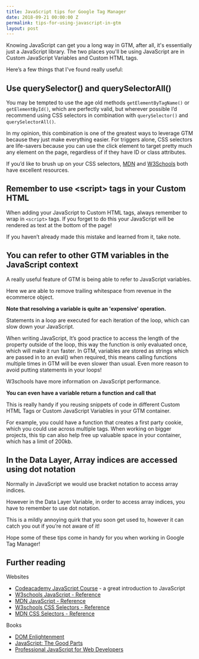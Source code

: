```yaml
---
title: JavaScript tips for Google Tag Manager
date: 2018-09-21 00:00:00 Z
permalink: tips-for-using-javascript-in-gtm
layout: post
---
```


Knowing JavaScript can get you a long way in GTM, after all, it's essentially just a JavaScript library. The two places you'll be using JavaScript are in Custom JavaScript Variables and Custom HTML tags. 

<amp-img src="/assets/images/javascript-tips.jpg" width="700" height="393" layout="responsive"></amp-img>

Here’s a few things that I've found really useful:

## Use querySelector() and querySelectorAll()

You may be tempted to use the age old methods `getElementByTagName()` or `getElementById()`, which are perfectly valid, but wherever possible I’d recommend using CSS selectors in combination with `querySelector()` and `querySelectorAll()`.

<amp-img src="/assets/images/querySelector.png" width="682" height="183" layout="responsive"></amp-img>

In my opinion, this combination is one of the greatest ways to leverage GTM because they just make everything easier. For triggers alone, CSS selectors are life-savers because you can use the click element to target pretty much any element on the page, regardless of if they have ID or class attributes.

<amp-img src="/assets/images/cssselectors.png" width="700" height="183" layout="responsive"></amp-img>

If you’d like to brush up on your CSS selectors, [MDN](https://developer.mozilla.org/en-US/docs/Web/CSS/CSS_Selectors) and [W3Schools](https://www.w3schools.com/cssref/css_selectors.asp) both have excellent resources.

## Remember to use \<script> tags in your Custom HTML

When adding your JavaScript to Custom HTML tags, always remember to wrap in `<script>` tags. If you forget to do this your JavaScript will be rendered as text at the bottom of the page!

If you haven’t already made this mistake and learned from it, take note.

## You can refer to other GTM variables in the JavaScript context

A really useful feature of GTM is being able to refer to JavaScript variables.

<amp-img src="/assets/images/refer-to-variables.png" width="715" height="342" layout="responsive"></amp-img>

Here we are able to remove trailing whitespace from revenue in the ecommerce object.

**Note that resolving a variable is quite an 'expensive' operation.**

Statements in a loop are executed for each iteration of the loop, which can slow down your JavaScript.

<amp-img src="/assets/images/statements-in-loops.png" width="700" height="360" layout="responsive"></amp-img>

When writing JavaScript, It’s good practice to access the length of the property outside of the loop, this way the function is only evaluated once, which will make it run faster. In GTM, variables are stored as strings which are passed in to an eval() when required, this means calling functions multiple times in GTM will be even slower than usual. Even more reason to avoid putting statements in your loops!

W3schools have more information on JavaScript performance.

**You can even have a variable return a function and call that**

This is really handy if you reusing snippets of code in different Custom HTML Tags or Custom JavaScript Variables in your GTM container.

<amp-img src="/assets/images/multiply-function.png" width="678" height="266" layout="responsive"></amp-img>

For example, you could have a function that creates a first party cookie, which you could use across multiple tags. When working on bigger projects, this tip can also help free up valuable space in your container, which has a limit of 200kb.

## In the Data Layer, Array indices are accessed using dot notation

Normally in JavaScript we would use bracket notation to access array indices.

<amp-img src="/assets/images/bracket-notation.png" width="340" height="143"></amp-img>

However in the Data Layer Variable, in order to access array indices, you have to remember to use dot notation.

<amp-img src="/assets/images/dot-notation.png" width="347" height="115"></amp-img>

This is a mildly annoying quirk that you soon get used to, however it can catch you out if you’re not aware of it!

Hope some of these tips come in handy for you when working in Google Tag Manager!

## Further reading

Websites

- [Codeacademy JavaScript Course](https://www.codecademy.com/learn/introduction-to-javascript) - a great introduction to JavaScript
- [W3schools JavaScript - Reference](https://www.w3schools.com/js/default.asp)
- [MDN JavaScript - Reference](https://developer.mozilla.org/bm/docs/Web/JavaScript)
- [W3schools CSS Selectors - Reference](https://www.w3schools.com/cssref/css_selectors.asp)
- [MDN CSS Selectors - Reference](https://developer.mozilla.org/en-US/docs/Web/CSS/CSS_Selectors)

Books

- [DOM Enlightenment](http://shop.oreilly.com/product/0636920027690.do)
- [JavaScript: The Good Parts](http://shop.oreilly.com/product/9780596517748.do)
- [Professional JavaScript for Web Developers](https://www.amazon.co.uk/Professional-JavaScript-Developers-Wrox-Guides/dp/1118026691)
